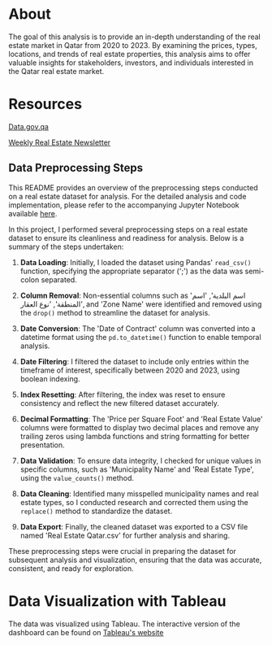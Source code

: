 # About
The goal of this analysis is to provide an in-depth understanding of the real estate market in Qatar from 2020 to 2023. By examining the prices, types, locations, and trends of real estate properties, this analysis aims to offer valuable insights for stakeholders, investors, and individuals interested in the Qatar real estate market.

# Resources
[Data.gov.qa](https://www.data.gov.qa/pages/default/)

[Weekly Real Estate Newsletter](https://www.data.gov.qa/explore/dataset/weekly-real-estate-newsletter/information/)

## Data Preprocessing Steps

This README provides an overview of the preprocessing steps conducted on a real estate dataset for analysis. For the detailed analysis and code implementation, please refer to the accompanying Jupyter Notebook available [here](https://github.com/Ayoub-Harimza/Qatar-Real-Estate-Analysis/blob/main/Qatar%20Real%20Estate%20Dataset.ipynb).

In this project, I performed several preprocessing steps on a real estate dataset to ensure its cleanliness and readiness for analysis. Below is a summary of the steps undertaken:

1. **Data Loading**: Initially, I loaded the dataset using Pandas' `read_csv()` function, specifying the appropriate separator (';') as the data was semi-colon separated.

2. **Column Removal**: Non-essential columns such as 'اسم البلدية', 'اسم المنطقة', 'نوع العقار', and 'Zone Name' were identified and removed using the `drop()` method to streamline the dataset for analysis.

3. **Date Conversion**: The 'Date of Contract' column was converted into a datetime format using the `pd.to_datetime()` function to enable temporal analysis.

4. **Date Filtering**: I filtered the dataset to include only entries within the timeframe of interest, specifically between 2020 and 2023, using boolean indexing.

5. **Index Resetting**: After filtering, the index was reset to ensure consistency and reflect the new filtered dataset accurately.

6. **Decimal Formatting**: The 'Price per Square Foot' and 'Real Estate Value' columns were formatted to display two decimal places and remove any trailing zeros using lambda functions and string formatting for better presentation.

7. **Data Validation**: To ensure data integrity, I checked for unique values in specific columns, such as 'Municipality Name' and 'Real Estate Type', using the `value_counts()` method.

8. **Data Cleaning**: Identified many misspelled municipality names and real estate types, so I conducted research and corrected them using the `replace()` method to standardize the dataset.

9. **Data Export**: Finally, the cleaned dataset was exported to a CSV file named 'Real Estate Qatar.csv' for further analysis and sharing.

These preprocessing steps were crucial in preparing the dataset for subsequent analysis and visualization, ensuring that the data was accurate, consistent, and ready for exploration.

# Data Visualization with Tableau
The data was visualized using Tableau. The interactive version of the dashboard can be found on [Tableau's website](https://public.tableau.com/app/profile/ayoub.harimza/viz/QatarRealEstateAnalysis2020-2023/Dashboard1)

 
